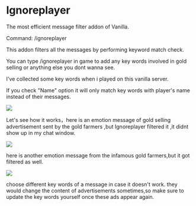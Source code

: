 # Ignoreplayer
The most efficient message filter addon of Vanilla.

Command: /ignoreplayer

This addon filters all the messages by performing keyword match check.

You can type /ignoreplayer in game to add any key words involved in gold selling or anything else you dont wanna see.


I've collected some key words when i played on this vanilla server.

If you check "Name" option it will only match key words with player's name instead of their messages.

![](https://i.gyazo.com/a81d5490efbad6da0ee03a5e7b7d6527.png)

Let's see how it works，here is an emotion message of gold selling advertisement sent by the gold farmers ,but Ignoreplayer filtered it ,it didnt show up in my chat window.

![](https://i.gyazo.com/3dfec322aaa9d9fdbc32ff7614de2098.jpg)


here is another emotion message from the infamous gold farmers,but it got filtered as well.

![](https://i.gyazo.com/6bb9d802614bb6f3abaa9a192da65408.jpg)


choose different key words of a message in case it doesn't work. they would change the content of advertisements sometimes,so make sure to update the key words yourself once these ads appear again.
